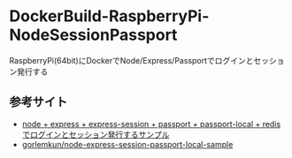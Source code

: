 # DockerBuild-RaspberryPi-NodeSessionPassport
RaspberryPi(64bit)にDockerでNode/Express/Passportでログインとセッション発行する

## 参考サイト
- [node + express + express-session + passport + passport-local + redis でログインとセッション発行するサンプル](https://medium.com/@gorlemkun/node-express-express-session-passport-passport-local-redis-%E3%81%A7%E3%83%AD%E3%82%B0%E3%82%A4%E3%83%B3%E3%81%A8%E3%82%BB%E3%83%83%E3%82%B7%E3%83%A7%E3%83%B3%E7%99%BA%E8%A1%8C%E3%81%99%E3%82%8B%E3%82%B5%E3%83%B3%E3%83%97%E3%83%AB-54c3bf30867b)
- [gorlemkun/node-express-session-passport-local-sample](https://github.com/gorlemkun/node-express-session-passport-local-sample)
